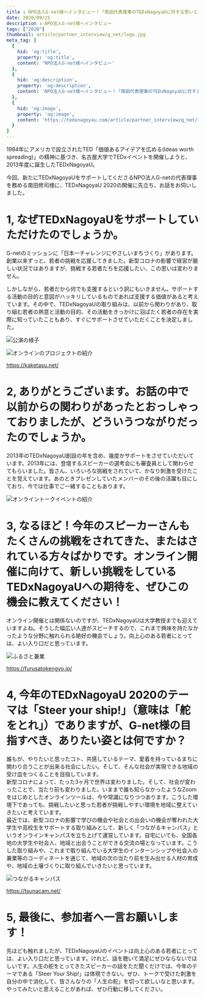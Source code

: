 ```yaml
---
title : NPO法人G-net様へインタビュー！「南田代表理事のTEDxNagoyaUに対する思いとは！？」
date: 2020/09/25
description : NPO法人G-net様へインタビュー
tags: ["2020"]
thumbnail: article/partner_interview/g_net/logo.jpg
meta_tag: [
  {
    hid: 'og:title',
    property: 'og:title',
    content: 'NPO法人G-net様へインタビュー'
  },
  {
    hid: 'og:description',
    property: 'og:description',
    content: 'NPO法人G-net様へインタビュー！「南田代表理事のTEDxNagoyaUに対する思いとは！？」'
  },
  {
    hid: 'og:image',
    property: 'og:image',
    content: 'https://tedxnagoyau.com/article/partner_interview/g_net/logo.jpg'
  }
]
---
```


1984年にアメリカで設立されたTED「価値あるアイデアを広める(Ideas worth spreading)」の精神に基づき、名古屋大学でTEDxイベントを開催しようと、2013年度に誕生したTEDxNagoyaU。

今回、新たにTEDxNagoyaUをサポートしてくださるNPO法人G-netの代表理事を務める南田修司様に、TEDxNagoyaU 2020の開催に先立ち、お話をお伺いしました。

# 1, なぜTEDxNagoyaUをサポートしていただけたのでしょうか。
G-netのミッションに「日本一チャレンジにやさしいまちづくり」があります。創業以来ずっと、若者の挑戦を応援してきました。新型コロナの影響で経営が厳しい状況ではありますが、挑戦する若者たちを応援したい、この思いは変わりません。

しかしながら、若者だから何でも支援するという訳にもいきません。サポートする活動の目的と意図がハッキリしているものであれば支援する価値があると考えています。その中で、TEDxNagoyaUの取り組みは、以前から関わりがあり、取り組む若者の熱意と活動の目的、その活動をきっかけに羽ばたく若者の存在を実際に知っていたこともあり、すぐにサポートさせていただくことを決定しました。

![公演の様子](article/partner_interview/g_net/talking.jpg)

![オンラインのプロジェクトの紹介](article/partner_interview/g_net/kaketasu.jpg)

https://kaketasu.net/

# 2, ありがとうございます。お話の中で以前からの関わりがあったとおっしゃっておりましたが、どういうつながりだったのでしょうか。

2013年のTEDxNagoyaU創設の年を含め、幾度かサポートをさせていただいています。2013年には、登壇するスピーカーの選考会にも審査員として関わらせてもらいました。皆さん、いろいろな挑戦をされていて、かなり刺激を受けたことを覚えています。あのときプレゼンしていたメンバーのその後の活躍も目にしており、今では仕事でご一緒することもあります。

![オンライントークイベントの紹介](article/partner_interview/g_net/talk_event.jpg)

# 3, なるほど！今年のスピーカーさんもたくさんの挑戦をされてきた、またはされている方々ばかりです。オンライン開催に向けて、新しい挑戦をしているTEDxNagoyaUへの期待を、ぜひこの機会に教えてください！
 オンライン開催とは関係ないのですが、TEDxNagoyaUは大学教授までも迎えていますよね。そうした幅広い人達がスピーチするので、これまで興味を持たなかったような分野に触れられる絶好の機会でしょう。向上心のある若者にとっては、よい入り口だと思っています。

![ふるさと兼業](article/partner_interview/g_net/furusatokengyo.jpg)

https://furusatokengyo.jp/

# 4, 今年のTEDxNagoyaU 2020のテーマは「Steer your ship!」（意味は「舵をとれ」）でありますが、G-net様の目指すべき、ありたい姿とは何ですか？
誰もが、やりたいと思ったコト、共感しているテーマ、愛着を持っているまちに関わり合うことが出来る社会にしたい。そして、そんな社会が実現できる地域の受け皿をつくることを目指しています。  
新型コロナによって、たった3ヶ月で世界は変わりました。そして、社会が変わったことで、当たり前も変わりました。いままで誰も知らなかったようなZoomをはじめとしたオンラインツールは、今や常識になりつつあります。こうした環境下であっても、挑戦したいと思った若者が挑戦しやすい環境を地域に整えていきたいと考えています。  
最近では、新型コロナの影響で学びの機会や社会との出会いの機会が奪われた大学生や高校生をサポートする取り組みとして、新しく「つながるキャンパス」というオンラインキャンパスを立ち上げて運営しています。自宅にいても、全国各地の大学生や社会人、地域と出会うことができる交流の場となっています。こうした取り組みや、これまで取り組んでいる大学生のインターンシップや社会人の兼業等のコーディネートを通じて、地域の次の当たり前を生み出せる人材の育成や、地域の土壌づくりに取り組んでいきたいと思っています。

![つながるキャンパス](article/partner_interview/g_net/tsunacam.jpg)

https://tsunacam.net/

# 5, 最後に、参加者へ一言お願いします！
先ほども触れましたが、TEDxNagoyaUのイベントは向上心のある若者にとっては、よい入り口だと思っています。けれど、話を聴いて満足にぜひならないでほしいです。人生の舵をとってきたスピーカーの話をただ聞くだけでは、今年のテーマである「Steer Your Ship!」は体現できない。ぜひ、トークで受けた刺激を自分の中で消化して、皆さんなりの「人生の舵」を切って欲しいなと思います。やってみたいと思えることがあれば、ぜひ行動に移してください。
